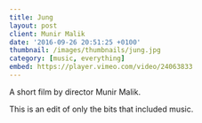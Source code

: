 ```yaml
---
title: Jung
layout: post
client: Munir Malik
date: '2016-09-26 20:51:25 +0100'
thumbnail: /images/thumbnails/jung.jpg
category: [music, everything]
embed: https://player.vimeo.com/video/24063833
---
```


A short film by director Munir Malik.

This is an edit of only the bits that included music.

